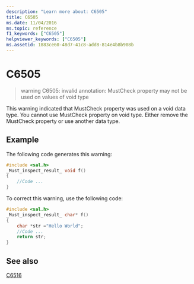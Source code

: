 ```yaml
---
description: "Learn more about: C6505"
title: C6505
ms.date: 11/04/2016
ms.topic: reference
f1_keywords: ["C6505"]
helpviewer_keywords: ["C6505"]
ms.assetid: 1883ce60-48d7-41c8-add8-814e4b8b908b
---
```

# C6505

> warning C6505: invalid annotation: MustCheck property may not be used on values of void type

This warning indicated that MustCheck property was used on a void data type. You cannot use MustCheck property on void type. Either remove the MustCheck property or use another data type.

## Example

The following code generates this warning:

```cpp
#include <sal.h>
_Must_inspect_result_ void f()
{
    //Code ...
}
```

To correct this warning, use the following code:

```cpp
#include <sal.h>
_Must_inspect_result_ char* f()
{
    char *str ="Hello World";
    //Code ...
    return str;
}
```

## See also

[C6516](../code-quality/c6516.md)
